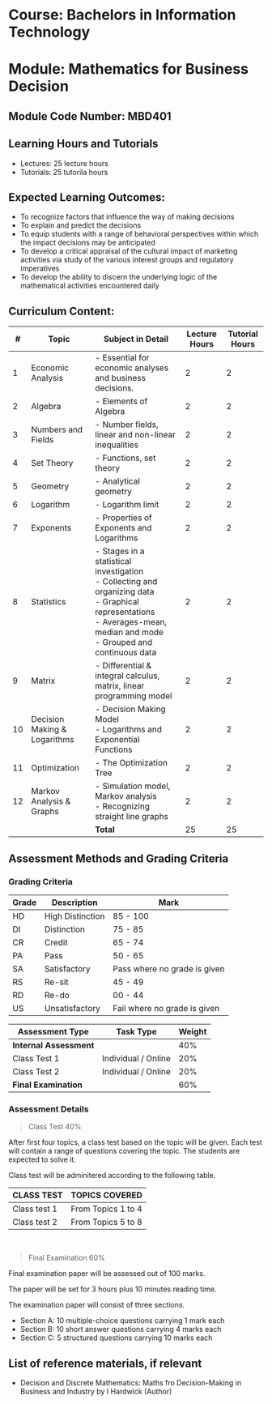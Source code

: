 # Course: Bachelors in Information Technology
# Module: Mathematics for Business Decision

## Module Code Number: MBD401

## Learning Hours and Tutorials
- Lectures: 25 lecture hours
- Tutorials: 25 tutorila hours

## Expected Learning Outcomes:
- To recognize factors that influence the way of making decisions
- To explain and predict the decisions
- To equip students with a range of behavioral perspectives within which the impact decisions may be anticipated
- To develop a critical appraisal of the cultural impact of marketing activities via study of the various interest groups and regulatory imperatives
- To develop the ability to discern the underlying logic of the mathematical activities encountered daily

## Curriculum Content:

| # | Topic | Subject in Detail | Lecture Hours | Tutorial Hours |
| --- | --- | ---               | ---           | ----           |
| 1 | Economic Analysis | - Essential for economic analyses and business decisions. | 2 | 2 |
| 2 | Algebra | - Elements of Algebra | 2 | 2 |
| 3 | Numbers and Fields | - Number fields, linear and non-linear inequalities | 2 | 2 |
| 4 | Set Theory | - Functions, set theory | 2 | 2 |
| 5 | Geometry | - Analytical geometry | 2 | 2 |
| 6 | Logarithm | - Logarithm limit | 2 | 2 |
| 7 | Exponents | - Properties of Exponents and Logarithms | 2 | 2 |
| 8 | Statistics | - Stages in a statistical investigation <br> - Collecting and organizing data <br> - Graphical representations <br> - Averages-mean, median and mode <br> - Grouped and continuous data | 2 | 2 |
| 9 | Matrix | - Differential & integral calculus, matrix, linear programming model | 2 | 2 |
| 10 | Decision Making & Logarithms | - Decision Making Model <br> - Logarithms and Exponential Functions | 2 | 2 |
| 11 | Optimization | - The Optimization Tree | 2 | 2 |
| 12 | Markov Analysis & Graphs | - Simulation model, Markov analysis <br> - Recognizing straight line graphs | 2 | 2 |
|  |  | **Total** | 25 | 25 |


## Assessment Methods and Grading Criteria

### Grading Criteria
| Grade | Description | Mark |
| ---   | ---         | ---  |
| HD | High Distinction | 85 - 100 |
| DI | Distinction | 75 - 85 |
| CR | Credit | 65 - 74 |
| PA | Pass | 50 - 65 |
| SA | Satisfactory | Pass where no grade is given |
| RS | Re-sit | 45 - 49 |
| RD | Re-do | 00 - 44 |
| US | Unsatisfactory | Fail where no grade is given |


| Assessment Type | Task Type | Weight |
| --- | --- | --- |
| **Internal Assessment** | | 40% |
| Class Test 1 | Individual / Online | 20% |
| Class Test 2 | Individual / Online | 20% |
| **Final Examination** | | 60% |

### Assessment Details
> Class Test 40%

After first four topics, a class test based on the topic will be given. Each test will contain a range of questions covering the topic. The students are expected to solve it.

Class test will be adminitered according to the following table.

| CLASS TEST | TOPICS COVERED |
| --- | --- |
| Class test 1 | From Topics 1 to 4 |
| Class test 2 | From Topics 5 to 8 |

<br>

> Final Examination 60%

Final examination paper will be assessed out of 100 marks.

The paper will be set for 3 hours plus 10 minutes reading time.

The examination paper will consist of three sections.

- Section A: 10 multiple-choice questions carrying 1 mark each
- Section B: 10 short answer questions carrying 4 marks each
- Section C: 5 structured questions carrying 10 marks each


## List of reference materials, if relevant
- Decision and Discrete Mathematics: Maths fro Decision-Making in Business and Industry by I Hardwick (Author)